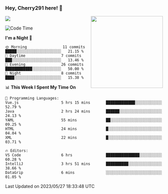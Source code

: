 ### Hey, Cherry291 here! 👋

![](https://metrics.lecoq.io/cherry291?template=classic&config.timezone=Asia%2FShanghai)
<img align='right' src="https://media.giphy.com/media/M9gbBd9nbDrOTu1Mqx/giphy.gif" width="230">
<!-- ![](https://github-readme-stats-ouuan.vercel.app/api?username=cherry291&theme=dark&show_icons=true) -->

<!--START_SECTION:waka-->
![Code Time](http://img.shields.io/badge/Code%20Time-9%20hrs%2058%20mins-blue)

**I'm a Night 🦉** 

```text
🌞 Morning                11 commits          █████░░░░░░░░░░░░░░░░░░░░   21.15 % 
🌆 Daytime                7 commits           ███░░░░░░░░░░░░░░░░░░░░░░   13.46 % 
🌃 Evening                26 commits          ████████████░░░░░░░░░░░░░   50.00 % 
🌙 Night                  8 commits           ████░░░░░░░░░░░░░░░░░░░░░   15.38 % 
```


📊 **This Week I Spent My Time On** 

```text
💬 Programming Languages: 
Vue.js                   5 hrs 15 mins       █████████████░░░░░░░░░░░░   52.79 % 
Java                     2 hrs 24 mins       ██████░░░░░░░░░░░░░░░░░░░   24.13 % 
YAML                     55 mins             ██░░░░░░░░░░░░░░░░░░░░░░░   09.25 % 
HTML                     24 mins             █░░░░░░░░░░░░░░░░░░░░░░░░   04.04 % 
XML                      22 mins             █░░░░░░░░░░░░░░░░░░░░░░░░   03.71 % 

🔥 Editors: 
VS Code                  6 hrs               ███████████████░░░░░░░░░░   60.28 % 
IntelliJ                 3 hrs 51 mins       ██████████░░░░░░░░░░░░░░░   38.66 % 
DataGrip                 6 mins              ░░░░░░░░░░░░░░░░░░░░░░░░░   01.05 % 
```


 Last Updated on 2023/05/27 18:33:48 UTC
<!--END_SECTION:waka-->

<!--
**Cherry291/cherry291** is a ✨ _special_ ✨ repository because its `README.md` (this file) appears on your GitHub profile.

Here are some ideas to get you started:

- 🔭 I’m currently working on ...
- 🌱 I’m currently learning ...
- 👯 I’m looking to collaborate on ...
- 🤔 I’m looking for help with ...
- 💬 Ask me about ...
- 📫 How to reach me: ...
- 😄 Pronouns: ...
- ⚡ Fun fact: ...
-->
